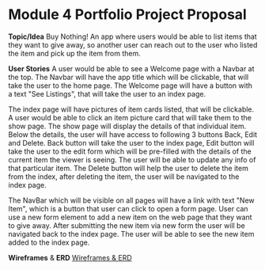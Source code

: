 # Module 4 Portfolio Project Proposal

**Topic/Idea**
Buy Nothing! An app where users would be able to list items that they want to give away, so another user can reach out to the user who listed the item and pick up the item from them.

**User Stories**
A user would be able to see a Welcome page with a Navbar at the top. The Navbar will have the app title which will be clickable, that will take the user to the home page. The Welcome page will have a button with a text "See Listings", that will take the user to an index page.

The index page will have pictures of item cards listed, that will be clickable. A user would be able to click an item picture card that will take them to the show page. The show page will display the details of that individual item. Below the details, the user will have access to following 3 buttons Back, Edit and Delete. Back button will take the user to the index page, Edit button will take the user to the edit form which will be pre-filled with the details of the current item the viewer is seeing. The user will be able to update any info of that particular item. The Delete button will help the user to delete the item from the index, after deleting the item, the user will be navigated to the index page.

The NavBar which will be visible on all pages will have a link with text "New Item", which is a button that user can click to open a form page. User can use a new form element to add a new item on the web page that they want to give away. After submitting the new item via new form the user will be navigated back to the index page. The user will be able to see the new item added to the index page.

**Wireframes** & **ERD**
[Wireframes & ERD](https://github.com/NikeshW/portfolio-project-proposal/blob/main/frontend_portfolio_wireframe_ERD.png)